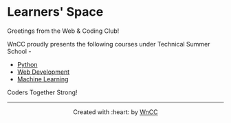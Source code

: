 # Learners' Space 

Greetings from the Web & Coding Club!

WnCC proudly presents the following courses under Technical Summer School - 

* [Python](./Python)
* [Web Development](./Web%20Development)
* [Machine Learning](https://github.com/wncc/learners-space/tree/master/Machine%20Learning) 

Coders Together Strong!
***

<p align="center">Created with :heart: by <a href="https://www.wncc-iitb.org/">WnCC</a></p>
